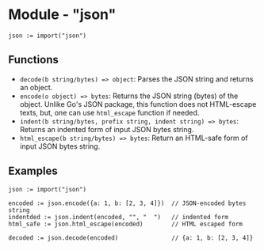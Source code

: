 # Module - "json"

```golang
json := import("json")
```

## Functions

- `decode(b string/bytes) => object`: Parses the JSON string and returns an
  object.
- `encode(o object) => bytes`: Returns the JSON string (bytes) of the object.
  Unlike Go's JSON package, this function does not HTML-escape texts, but, one
  can use `html_escape` function if needed.
- `indent(b string/bytes, prefix string, indent string) => bytes`: Returns an indented form of input JSON
  bytes string.
- `html_escape(b string/bytes) => bytes`: Return an HTML-safe form of input
  JSON bytes string.

## Examples

```golang
json := import("json")

encoded := json.encode({a: 1, b: [2, 3, 4]})  // JSON-encoded bytes string
indentded := json.indent(encoded, "", "  ")   // indented form
html_safe := json.html_escape(encoded)        // HTML escaped form

decoded := json.decode(encoded)               // {a: 1, b: [2, 3, 4]}
```

